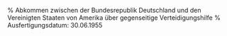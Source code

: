 % Abkommen zwischen der Bundesrepublik Deutschland und den Vereinigten Staaten von Amerika über gegenseitige Verteidigungshilfe
% Ausfertigungsdatum: 30.06.1955
 